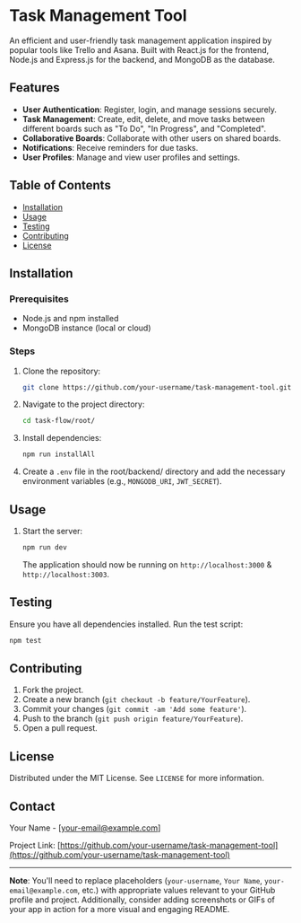 # Task Management Tool

An efficient and user-friendly task management application inspired by popular tools like Trello and Asana. Built with React.js for the frontend, Node.js and Express.js for the backend, and MongoDB as the database.

## Features

- **User Authentication**: Register, login, and manage sessions securely.
- **Task Management**: Create, edit, delete, and move tasks between different boards such as "To Do", "In Progress", and "Completed".
- **Collaborative Boards**: Collaborate with other users on shared boards.
- **Notifications**: Receive reminders for due tasks.
- **User Profiles**: Manage and view user profiles and settings.

## Table of Contents

- [Installation](#installation)
- [Usage](#usage)
- [Testing](#testing)
- [Contributing](#contributing)
- [License](#license)

## Installation

### Prerequisites

- Node.js and npm installed
- MongoDB instance (local or cloud)

### Steps

1. Clone the repository:

   ```sh
   git clone https://github.com/your-username/task-management-tool.git
   ```

2. Navigate to the project directory:

   ```sh
   cd task-flow/root/
   ```

3. Install dependencies:

   ```sh
   npm run installAll
   ```

4. Create a `.env` file in the root/backend/ directory and add the necessary environment variables (e.g., `MONGODB_URI`, `JWT_SECRET`).

## Usage

1. Start the server:

   ```sh
   npm run dev
   ```

   The application should now be running on `http://localhost:3000` & `http://localhost:3003`.

## Testing

Ensure you have all dependencies installed. Run the test script:

```sh
npm test
```

## Contributing

1. Fork the project.
2. Create a new branch (`git checkout -b feature/YourFeature`).
3. Commit your changes (`git commit -am 'Add some feature'`).
4. Push to the branch (`git push origin feature/YourFeature`).
5. Open a pull request.

## License

Distributed under the MIT License. See `LICENSE` for more information.

## Contact

Your Name - [your-email@example.com]

Project Link: [https://github.com/your-username/task-management-tool](https://github.com/your-username/task-management-tool)

---

**Note**: You'll need to replace placeholders (`your-username`, `Your Name`, `your-email@example.com`, etc.) with appropriate values relevant to your GitHub profile and project. Additionally, consider adding screenshots or GIFs of your app in action for a more visual and engaging README.
